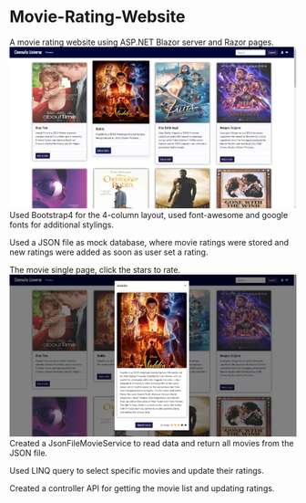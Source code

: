 # Movie-Rating-Website
A movie rating website using ASP.NET Blazor server and Razor pages.
<img src="img/home_page.png">
Used Bootstrap4 for the 4-column layout, used font-awesome and google fonts for additional stylings.

Used a JSON file as mock database, where movie ratings were stored and new ratings were added as soon as user set a rating.

The movie single page, click the stars to rate.
<img src="img/single_page.png">
Created a JsonFileMovieService to read data and return all movies from the JSON file.

Used LINQ query to select specific movies and update their ratings.

Created a controller API for getting the movie list and updating ratings.

